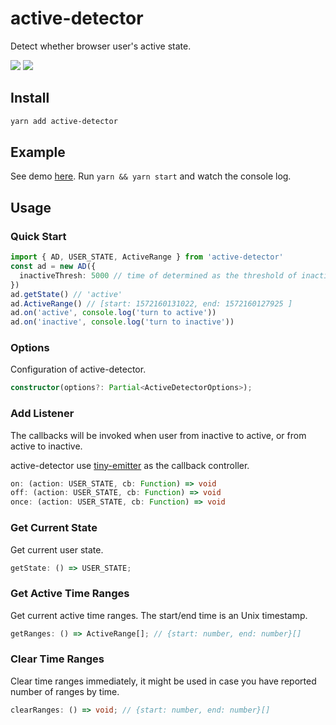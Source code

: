 # active-detector

Detect whether browser user's active state.

![](https://img.shields.io/npm/v/active-detector)
![](https://img.shields.io/bundlephobia/minzip/active-detector)

## Install

```zsh
yarn add active-detector
```

## Example

See demo [here](./example).
Run `yarn && yarn start` and watch the console log.

## Usage

### Quick Start

```typescript
import { AD, USER_STATE, ActiveRange } from 'active-detector'
const ad = new AD({
  inactiveThresh: 5000 // time of determined as the threshold of inactive, default is 30000ms
})
ad.getState() // 'active'
ad.ActiveRange() // [start: 1572160131022, end: 1572160127925 ]
ad.on('active', console.log('turn to active'))
ad.on('inactive', console.log('turn to inactive'))
```

### Options

Configuration of active-detector.

```typescript
constructor(options?: Partial<ActiveDetectorOptions>);
```

### Add Listener

The callbacks will be invoked when user from inactive to active, or from active to inactive.

active-detector use [tiny-emitter](https://github.com/scottcorgan/tiny-emitter#readme) as the callback controller.

```typescript
on: (action: USER_STATE, cb: Function) => void
off: (action: USER_STATE, cb: Function) => void
once: (action: USER_STATE, cb: Function) => void
```

### Get Current State

Get current user state.

```typescript
getState: () => USER_STATE;
```

### Get Active Time Ranges

Get current active time ranges. The start/end time is an Unix timestamp.

```typescript
getRanges: () => ActiveRange[]; // {start: number, end: number}[]
```

### Clear Time Ranges

Clear time ranges immediately, it might be used in case you have reported number of ranges by time.

```typescript
clearRanges: () => void; // {start: number, end: number}[]
```